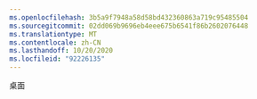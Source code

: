 ```yaml
---
ms.openlocfilehash: 3b5a9f7948a58d58bd432360863a719c95485504
ms.sourcegitcommit: 02dd069b9696eb4eee675b6541f86b2602076448
ms.translationtype: MT
ms.contentlocale: zh-CN
ms.lasthandoff: 10/20/2020
ms.locfileid: "92226135"
---
```

桌面